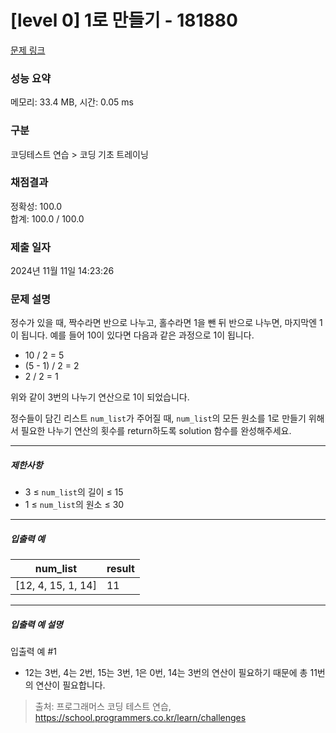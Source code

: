 # [level 0] 1로 만들기 - 181880 

[문제 링크](https://school.programmers.co.kr/learn/courses/30/lessons/181880) 

### 성능 요약

메모리: 33.4 MB, 시간: 0.05 ms

### 구분

코딩테스트 연습 > 코딩 기초 트레이닝

### 채점결과

정확성: 100.0<br/>합계: 100.0 / 100.0

### 제출 일자

2024년 11월 11일 14:23:26

### 문제 설명

<p>정수가 있을 때, 짝수라면 반으로 나누고, 홀수라면 1을 뺀 뒤 반으로 나누면, 마지막엔 1이 됩니다. 예를 들어 10이 있다면 다음과 같은 과정으로 1이 됩니다.</p>

<ul>
<li>10 / 2 = 5</li>
<li>(5 - 1) / 2 = 2</li>
<li>2 / 2 = 1</li>
</ul>

<p>위와 같이 3번의 나누기 연산으로 1이 되었습니다. </p>

<p>정수들이 담긴 리스트 <code>num_list</code>가 주어질 때, <code>num_list</code>의 모든 원소를 1로 만들기 위해서 필요한 나누기 연산의 횟수를 return하도록 solution 함수를 완성해주세요.</p>

<hr>

<h5>제한사항</h5>

<ul>
<li>3 ≤ <code>num_list</code>의 길이 ≤ 15</li>
<li>1 ≤ <code>num_list</code>의 원소 ≤ 30</li>
</ul>

<hr>

<h5>입출력 예</h5>
<table class="table">
        <thead><tr>
<th>num_list</th>
<th>result</th>
</tr>
</thead>
        <tbody><tr>
<td>[12, 4, 15, 1, 14]</td>
<td>11</td>
</tr>
</tbody>
      </table>
<hr>

<h5>입출력 예 설명</h5>

<p>입출력 예 #1</p>

<ul>
<li>12는 3번, 4는 2번, 15는 3번, 1은 0번, 14는 3번의 연산이 필요하기 때문에 총 11번의 연산이 필요합니다.</li>
</ul>


> 출처: 프로그래머스 코딩 테스트 연습, https://school.programmers.co.kr/learn/challenges